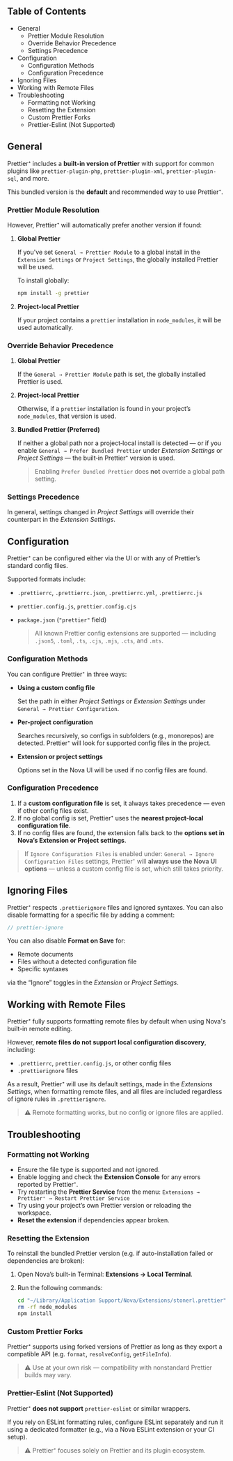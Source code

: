 ## Table of Contents

- General
  - Prettier Module Resolution
  - Override Behavior Precedence
  - Settings Precedence
- Configuration
  - Configuration Methods
  - Configuration Precedence
- Ignoring Files
- Working with Remote Files
- Troubleshooting
  - Formatting not Working
  - Resetting the Extension
  - Custom Prettier Forks
  - Prettier-Eslint (Not Supported)

## General

Prettier⁺ includes a **built-in version of Prettier** with support for common
plugins like `prettier-plugin-php`, `prettier-plugin-xml`, `prettier-plugin-sql`,
and more.

This bundled version is the **default** and recommended way to use Prettier⁺.

### Prettier Module Resolution

However, Prettier⁺ will automatically prefer another version if found:

1. **Global Prettier**

   If you've set `General → Prettier Module` to a global install in the
   `Extension Settings` or `Project Settings`, the globally installed Prettier
   will be used.

   To install globally:

   ```bash
   npm install -g prettier
   ```

2. **Project-local Prettier**

   If your project contains a `prettier` installation in `node_modules`, it will
   be used automatically.

### Override Behavior Precedence

1.  **Global Prettier**

    If the `General → Prettier Module` path is set, the globally installed Prettier is used.

2.  **Project‑local Prettier**

    Otherwise, if a `prettier` installation is found in your project’s `node_modules`,
    that version is used.

3.  **Bundled Prettier (Preferred)**

    If neither a global path nor a project‑local install is detected — or if you enable
    `General → Prefer Bundled Prettier` under _Extension Settings_ or _Project Settings_
    — the built‑in Prettier⁺ version is used.

    > Enabling `Prefer Bundled Prettier` does **not** override a global path setting.

### Settings Precedence

In general, settings changed in _Project Settings_ will override their counterpart
in the _Extension Settings_.

## Configuration

Prettier⁺ can be configured either via the UI or with any of Prettier’s standard config files.

Supported formats include:

- `.prettierrc`, `.prettierrc.json`, `.prettierrc.yml`, `.prettierrc.js`
- `prettier.config.js`, `prettier.config.cjs`
- `package.json` (`"prettier"` field)

  > All known Prettier config extensions are supported — including
  > `.json5`, `.toml`, `.ts`, `.cjs`, `.mjs`, `.cts`, and `.mts`.

### Configuration Methods

You can configure Prettier⁺ in three ways:

- **Using a custom config file**

  Set the path in either _Project Settings_ or _Extension Settings_ under
  `General → Prettier Configuration`.

- **Per-project configuration**

  Searches recursively, so configs in subfolders (e.g., monorepos) are detected.
  Prettier⁺ will look for supported config files in the project.

- **Extension or project settings**

  Options set in the Nova UI will be used if no config files are found.

### Configuration Precedence

1. If a **custom configuration file** is set, it always takes precedence — even
   if other config files exist.
2. If no global config is set, Prettier⁺ uses the
   **nearest project-local configuration file**.
3. If no config files are found, the extension falls back to the
   **options set in Nova’s Extension or Project settings**.

> If `Ignore Configuration Files` is enabled under:
> `General → Ignore Configuration Files` settings, Prettier⁺ will
> **always use the Nova UI options** — unless a custom config
> file is set, which still takes priority.

## Ignoring Files

Prettier⁺ respects `.prettierignore` files and ignored syntaxes.
You can also disable formatting for a specific file by adding a comment:

```js
// prettier-ignore
```

You can also disable **Format on Save** for:

- Remote documents
- Files without a detected configuration file
- Specific syntaxes

via the “Ignore” toggles in the _Extension_ or _Project Settings_.

## Working with Remote Files

Prettier⁺ fully supports formatting remote files by default when using Nova's
built-in remote editing.

However, **remote files do not support local configuration discovery**, including:

- `.prettierrc`, `prettier.config.js`, or other config files
- `.prettierignore` files

As a result, Prettier⁺ will use its default settings, made in the _Extensions Settings_,
when formatting remote files, and all files are included regardless of ignore
rules in `.prettierignore`.

> ⚠️ Remote formatting works, but no config or ignore files are applied.

## Troubleshooting

### Formatting not Working

- Ensure the file type is supported and not ignored.
- Enable logging and check the **Extension Console** for any errors reported by Prettier⁺.
- Try restarting the **Prettier Service** from the menu:
  `Extensions → Prettier⁺ → Restart Prettier Service`
- Try using your project’s own Prettier version or reloading the workspace.
- **Reset the extension** if dependencies appear broken.

### Resetting the Extension

To reinstall the bundled Prettier version (e.g. if auto-installation failed or
dependencies are broken):

1. Open Nova’s built-in Terminal: **Extensions → Local Terminal**.
2. Run the following commands:

   ```sh
   cd "~/Library/Application Support/Nova/Extensions/stonerl.prettier"
   rm -rf node_modules
   npm install
   ```

### Custom Prettier Forks

Prettier⁺ supports using forked versions of Prettier as long as they export a
compatible API (e.g. `format`, `resolveConfig`, `getFileInfo`).

> ⚠️ Use at your own risk — compatibility with nonstandard Prettier builds may vary.

### Prettier-Eslint (Not Supported)

Prettier⁺ **does not support** `prettier-eslint` or similar wrappers.

If you rely on ESLint formatting rules, configure ESLint separately and run it
using a dedicated formatter (e.g., via a Nova ESLint extension or your CI setup).

> ⚠️ Prettier⁺ focuses solely on Prettier and its plugin ecosystem.
